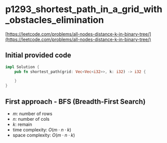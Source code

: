 # p1293_shortest_path_in_a_grid_with_obstacles_elimination
[https://leetcode.com/problems/all-nodes-distance-k-in-binary-tree/](https://leetcode.com/problems/all-nodes-distance-k-in-binary-tree/)

## Initial provided code
```Rust
impl Solution {
    pub fn shortest_path(grid: Vec<Vec<i32>>, k: i32) -> i32 {
        
    }
}
```

## First approach - BFS (Breadth-First Search)
- $m$: number of rows
- $n$: number of cols
- $k$: remain
- time complexity: $O(m ⋅ n ⋅ k)$
- space complexity: $O(m ⋅ n ⋅ k)$



